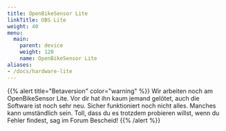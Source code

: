 ```yaml
---
title: OpenBikeSensor Lite
linkTitle: OBS Lite
weight: 40
menu:
  main:
    parent: device
    weight: 120
    name: OpenBikeSensor Lite
aliases:
- /docs/hardware-lite
---
```

{{% alert title="Betaversion" color="warning" %}}
Wir arbeiten noch am OpenBikeSensor Lite. Vor dir hat ihn kaum jemand gelötet, auch die Software ist noch sehr neu. Sicher funktioniert noch nicht alles. Manches kann umständlich sein. Toll, dass du es trotzdem probieren willst, wenn du Fehler findest, sag im Forum Bescheid!
{{% /alert %}}